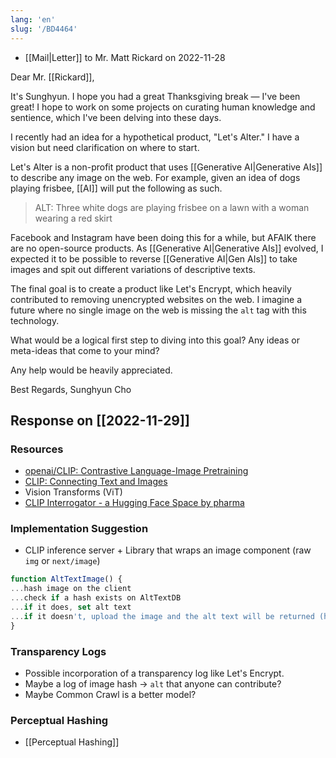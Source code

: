 ```yaml
---
lang: 'en'
slug: '/BD4464'
---
```


- [[Mail|Letter]] to Mr. Matt Rickard on 2022-11-28

Dear Mr. [[Rickard]],

It's Sunghyun. I hope you had a great Thanksgiving break — I've been great! I hope to work on some projects on curating human knowledge and sentience, which I've been delving into these days.

I recently had an idea for a hypothetical product, "Let's Alter." I have a vision but need clarification on where to start.

Let's Alter is a non-profit product that uses [[Generative AI|Generative AIs]] to describe any image on the web. For example, given an idea of dogs playing frisbee, [[AI]] will put the following as such.

> ALT: Three white dogs are playing frisbee on a lawn with a woman wearing a red skirt

Facebook and Instagram have been doing this for a while, but AFAIK there are no open-source products. As [[Generative AI|Generative AIs]] evolved, I expected it to be possible to reverse [[Generative AI|Gen AIs]] to take images and spit out different variations of descriptive texts.

The final goal is to create a product like Let's Encrypt, which heavily contributed to removing unencrypted websites on the web. I imagine a future where no single image on the web is missing the `alt` tag with this technology.

What would be a logical first step to diving into this goal? Any ideas or meta-ideas that come to your mind?

Any help would be heavily appreciated.

Best Regards,
Sunghyun Cho

## Response on [[2022-11-29]]

### Resources

- [openai/CLIP: Contrastive Language-Image Pretraining](https://github.com/openai/CLIP)
- [CLIP: Connecting Text and Images](https://openai.com/blog/clip/)
- Vision Transforms (ViT)
- [CLIP Interrogator - a Hugging Face Space by pharma](https://huggingface.co/spaces/pharma/CLIP-Interrogator)

### Implementation Suggestion

- CLIP inference server + Library that wraps an image component (raw `img` or `next/image`)

```js
function AltTextImage() {
...hash image on the client
...check if a hash exists on AltTextDB
...if it does, set alt text
...if it doesn't, upload the image and the alt text will be returned (hash + maybe image is stored in DB)
}
```

### Transparency Logs

- Possible incorporation of a transparency log like Let's Encrypt.
- Maybe a log of image hash → `alt` that anyone can contribute?
- Maybe Common Crawl is a better model?

### Perceptual Hashing

- [[Perceptual Hashing]]
